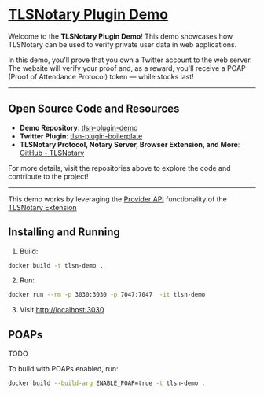 # [TLSNotary Plugin Demo](https://github.com/tlsnotary/tlsn-plugin-demo#tlsn-plugin-demo)

Welcome to the **TLSNotary Plugin Demo**! This demo showcases how TLSNotary can be used to verify private user data in web applications.

In this demo, you'll prove that you own a Twitter account to the web server. The website will verify your proof and, as a reward, you'll receive a POAP (Proof of Attendance Protocol) token — while stocks last!

---

## Open Source Code and Resources

- **Demo Repository**: [tlsn-plugin-demo](https://github.com/tlsnotary/tlsn-plugin-demo)
- **Twitter Plugin**: [tlsn-plugin-boilerplate](https://github.com/tlsnotary/tlsn-plugin-boilerplate)
- **TLSNotary Protocol, Notary Server, Browser Extension, and More**: [GitHub - TLSNotary](https://github.com/tlsnotary)


For more details, visit the repositories above to explore the code and contribute to the project!

---




This demo works by leveraging the [Provider API]((https://github.com/tlsnotary/tlsn-extension/wiki/TLSN-Provider-API)) functionality of the [TLSNotary Extension](https://github.com/tlsnotary/tlsn-extension)


## Installing and Running

1. Build:
```sh
docker build -t tlsn-demo .
```
2. Run:
```sh
docker run --rm -p 3030:3030 -p 7047:7047  -it tlsn-demo
```
3. Visit <http://localhost:3030>


## POAPs

TODO

To build with POAPs enabled, run:
```sh
docker build --build-arg ENABLE_POAP=true -t tlsn-demo .
```